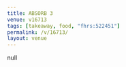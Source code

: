 ```yaml
---
title: ABSORB 3
venue: v16713
tags: [takeaway, food, "fhrs:522451"]
permalink: /v/16713/
layout: venue
---
```

null